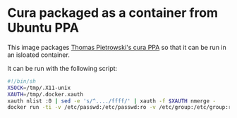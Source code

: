 # Cura packaged as a container from Ubuntu PPA

This image packages [Thomas Pietrowski's cura PPA](https://launchpad.net/~thopiekar/+archive/ubuntu/cura) so that it can be run in an isloated container.

It can be run with the following script:

```sh
#!/bin/sh
XSOCK=/tmp/.X11-unix
XAUTH=/tmp/.docker.xauth
xauth nlist :0 | sed -e 's/^..../ffff/' | xauth -f $XAUTH nmerge -
docker run -ti -v /etc/passwd:/etc/passwd:ro -v /etc/group:/etc/group:ro -v $HOME:$HOME -v $XSOCK:$XSOCK -v $XAUTH:$XAUTH -e XAUTHORITY=$XAUTH -e DISPLAY --user $UID:$GROUPS docker.io/stevebake/cura-docker
```
